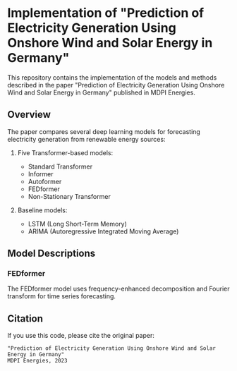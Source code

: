 # Implementation of "Prediction of Electricity Generation Using Onshore Wind and Solar Energy in Germany"

This repository contains the implementation of the models and methods described in the paper "Prediction of Electricity Generation Using Onshore Wind and Solar Energy in Germany" published in MDPI Energies.

## Overview

The paper compares several deep learning models for forecasting electricity generation from renewable energy sources:

1. Five Transformer-based models:
   - Standard Transformer
   - Informer
   - Autoformer
   - FEDformer
   - Non-Stationary Transformer

2. Baseline models:
   - LSTM (Long Short-Term Memory)
   - ARIMA (Autoregressive Integrated Moving Average)


## Model Descriptions
### FEDformer
The FEDformer model uses frequency-enhanced decomposition and Fourier transform for time series forecasting.

## Citation

If you use this code, please cite the original paper:

```
"Prediction of Electricity Generation Using Onshore Wind and Solar Energy in Germany"
MDPI Energies, 2023
```
